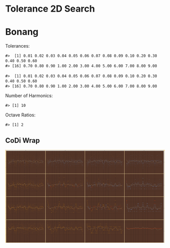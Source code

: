 Tolerance 2D Search
================

# Bonang

Tolerances:

    #>  [1] 0.01 0.02 0.03 0.04 0.05 0.06 0.07 0.08 0.09 0.10 0.20 0.30 0.40 0.50 0.60
    #> [16] 0.70 0.80 0.90 1.00 2.00 3.00 4.00 5.00 6.00 7.00 8.00 9.00

    #>  [1] 0.01 0.02 0.03 0.04 0.05 0.06 0.07 0.08 0.09 0.10 0.20 0.30 0.40 0.50 0.60
    #> [16] 0.70 0.80 0.90 1.00 2.00 3.00 4.00 5.00 6.00 7.00 8.00 9.00

Number of Harmonics:

    #> [1] 10

Octave Ratios:

    #> [1] 2

## CoDi Wrap

![](../figures/tolerance_2D_search/unnamed-chunk-14-1.png)<!-- -->
